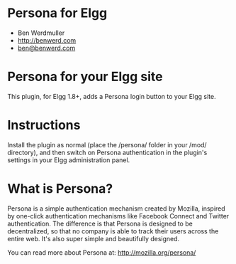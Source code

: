 Persona for Elgg
================

* Ben Werdmuller
* http://benwerd.com
* ben@benwerd.com

# Persona for your Elgg site #

This plugin, for Elgg 1.8+, adds a Persona login button to your Elgg site.

# Instructions #

Install the plugin as normal (place the /persona/ folder in your /mod/ directory), and then switch on Persona authentication in the plugin's settings in your Elgg administration panel.

# What is Persona? #

Persona is a simple authentication mechanism created by Mozilla, inspired by one-click authentication mechanisms like Facebook Connect and Twitter authentication. The difference is that Persona is designed to be decentralized, so that no company is able to track their users across the entire web. It's also super simple and beautifully designed.

You can read more about Persona at: http://mozilla.org/persona/
